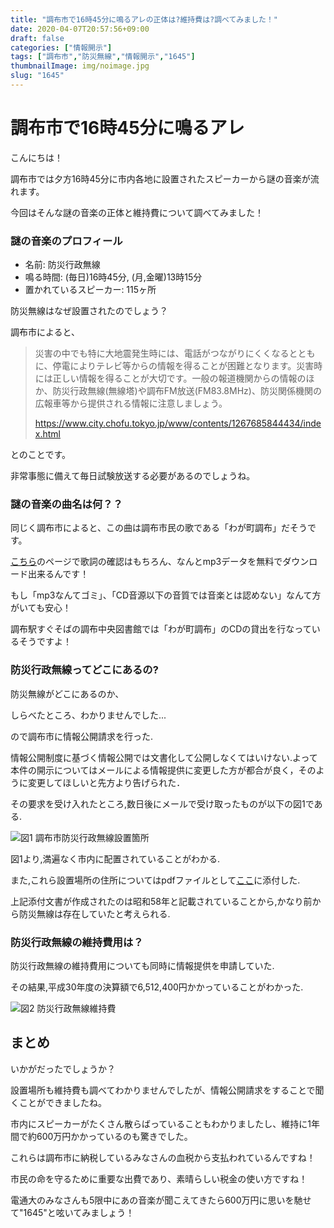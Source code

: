 ```yaml
---
title: "調布市で16時45分に鳴るアレの正体は?維持費は?調べてみました！"
date: 2020-04-07T20:57:56+09:00
draft: false
categories: ["情報開示"]
tags: ["調布市","防災無線","情報開示","1645"]
thumbnailImage: img/noimage.jpg
slug: "1645"
---
```

# 調布市で16時45分に鳴るアレ

こんにちは！

調布市では夕方16時45分に市内各地に設置されたスピーカーから謎の音楽が流れます。

今回はそんな謎の音楽の正体と維持費について調べてみました！
<!--more-->

### 謎の音楽のプロフィール

- 名前: 防災行政無線
- 鳴る時間: (毎日)16時45分, (月,金曜)13時15分
- 置かれているスピーカー: 115ヶ所

防災無線はなぜ設置されたのでしょう？

調布市によると、

> 災害の中でも特に大地震発生時には、電話がつながりにくくなるとともに、停電によりテレビ等からの情報を得ることが困難となります。災害時には正しい情報を得ることが大切です。一般の報道機関からの情報のほか、防災行政無線(無線塔)や調布FM放送(FM83.8MHz)、防災関係機関の広報車等から提供される情報に注意しましょう。
> 
> https://www.city.chofu.tokyo.jp/www/contents/1267685844434/index.html

とのことです。

非常事態に備えて毎日試験放送する必要があるのでしょうね。


### 謎の音楽の曲名は何？？
同じく調布市によると、この曲は調布市民の歌である「わが町調布」だそうです。

[こちら](https://www.city.chofu.tokyo.jp/www/contents/1450671006552/index.html)のページで歌詞の確認はもちろん、なんとmp3データを無料でダウンロード出来るんです！

もし「mp3なんてゴミ」、「CD音源以下の音質では音楽とは認めない」なんて方がいても安心！

調布駅すぐそばの調布中央図書館では「わが町調布」のCDの貸出を行なっているそうですよ！

### 防災行政無線ってどこにあるの?

防災無線がどこにあるのか、

しらべたところ、わかりませんでした...


ので調布市に情報公開請求を行った.

情報公開制度に基づく情報公開では文書化して公開しなくてはいけない.よって本件の開示についてはメールによる情報提供に変更した方が都合が良く，そのように変更してほしいと先方より告げられた．

その要求を受け入れたところ,数日後にメールで受け取ったものが以下の図1である.

![図1 調布市防災行政無線設置箇所](/img/分布.png)

図1より,満遍なく市内に配置されていることがわかる.


また,これら設置場所の住所についてはpdfファイルとして[ここ](/pdf/住所.pdf)に添付した.


上記添付文書が作成されたのは昭和58年と記載されていることから,かなり前から防災無線は存在していたと考えられる.

### 防災行政無線の維持費用は？

防災行政無線の維持費用についても同時に情報提供を申請していた.

その結果,平成30年度の決算額で6,512,400円かかっていることがわかった.

![図2 防災行政無線維持費](/img/金額.jpg)

## まとめ
いかがだったでしょうか？

設置場所も維持費も調べてわかりませんでしたが、情報公開請求をすることで聞くことができましたね。

市内にスピーカーがたくさん散らばっていることもわかりましたし、維持に1年間で約600万円かかっているのも驚きでした。

これらは調布市に納税しているみなさんの血税から支払われているんですね！

市民の命を守るために重要な出費であり、素晴らしい税金の使い方ですね！

電通大のみなさんも5限中にあの音楽が聞こえてきたら600万円に思いを馳せて"1645"と呟いてみましょう！





